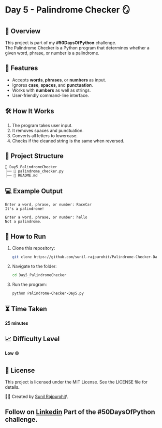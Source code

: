 # Day 5 - Palindrome Checker 🪞

## 📌 Overview

This project is part of my **#50DaysOfPython** challenge.\
The Palindrome Checker is a Python program that determines whether a
given word, phrase, or number is a palindrome.

## 🎯 Features

-   Accepts **words**, **phrases**, or **numbers** as input.
-   Ignores **case**, **spaces**, and **punctuation**.
-   Works with **numbers** as well as strings.
-   User-friendly command-line interface.

## 🛠️ How It Works

1.  The program takes user input.
2.  It removes spaces and punctuation.
3.  Converts all letters to lowercase.
4.  Checks if the cleaned string is the same when reversed.

## 📂 Project Structure

    📁 Day5_PalindromeChecker
    │── 📄 palindrome_checker.py
    │── 📄 README.md

## 💻 Example Output

    Enter a word, phrase, or number: RaceCar
    It's a palindrome!

    Enter a word, phrase, or number: hello
    Not a palindrome.

## 🚀 How to Run

1.  Clone this repository:

    ``` bash
    git clone https://github.com/sunil-rajpurohit/Palindrome-Checker-Day5.git
    ```

2.  Navigate to the folder:

    ``` bash
    cd Day5_PalindromeChecker
    ```

3.  Run the program:

    ``` bash
    python Palindrome-Checker-Day5.py
    ```

## ⏳ Time Taken

**25 minutes**

## 📈 Difficulty Level

**Low** 🟢

## 📜 License

This project is licensed under the MIT License. See the LICENSE file for
details.

👨‍💻 Created by [Sunil Rajpurohit](https://github.com/sunil-rajpurohit)\

Follow on [Linkedin](https://www.linkedin.com/in/sunil-rajpurohit/)
Part of the **#50DaysOfPython** challenge.
------------------------------------------------------------------------
